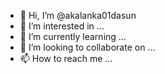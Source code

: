 - 👋 Hi, I’m @akalanka01dasun
- 👀 I’m interested in ...
- 🌱 I’m currently learning ...
- 💞️ I’m looking to collaborate on ...
- 📫 How to reach me ...

<!---
akalanka01dasun/akalanka01dasun is a ✨ special ✨ repository because its `README.md` (this file) appears on your GitHub profile.
You can click the Preview link to take a look at your changes.
--->
